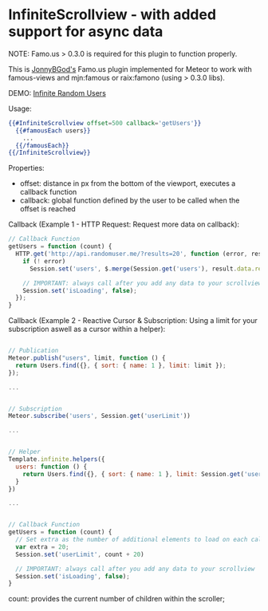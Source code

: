 # InfiniteScrollview - with added support for async data

NOTE: Famo.us > 0.3.0 is required for this plugin to function properly. 

This is [JonnyBGod's](https://github.com/JonnyBGod/famous-infinitescroll) Famo.us plugin implemented for Meteor to work with famous-views and mjn:famous or raix:famono (using > 0.3.0 libs).


DEMO: [Infinite Random Users](http://infinitescroll.meteor.com)



Usage:

```handlebars
{{#InfiniteScrollview offset=500 callback='getUsers'}}
  {{#famousEach users}}
    ...
  {{/famousEach}}
{{/InfiniteScrollview}}
```

Properties:
  * offset: distance in px from the bottom of the viewport, executes a callback function
  * callback: global function defined by the user to be called when the offset is reached


Callback (Example 1 - HTTP Request: Request more data on callback):

```js
// Callback Function
getUsers = function (count) {
  HTTP.get('http://api.randomuser.me/?results=20', function (error, result) {
    if (! error)
      Session.set('users', $.merge(Session.get('users'), result.data.results));

    // IMPORTANT: always call after you add any data to your scrollview (takes care of the async aspect)
    Session.set('isLoading', false);
  });
}
```


Callback (Example 2 - Reactive Cursor & Subscription: Using a limit for your subscription aswell as a cursor within a helper):

```js

// Publication
Meteor.publish("users", limit, function () {
  return Users.find({}, { sort: { name: 1 }, limit: limit });
});

...


// Subscription
Meteor.subscribe('users', Session.get('userLimit'))

...


// Helper
Template.infinite.helpers({
  users: function () {
    return Users.find({}, { sort: { name: 1 }, limit: Session.get('userLimit') });
  }
})

...


// Callback Function
getUsers = function (count) {
  // Set extra as the number of additional elements to load on each callback;
  var extra = 20;
  Session.set('userLimit', count + 20)

  // IMPORTANT: always call after you add any data to your scrollview
  Session.set('isLoading', false);
}
```

count: provides the current number of children within the scroller;
